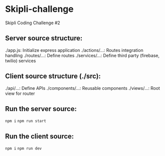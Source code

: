 # Skipli-challenge
 Skipli Coding Challenge #2
 
## Server source structure: 
 ./app.js: Initialize express application
 ./actions/...: Routes integration handling
 ./routes/...: Define routes
 ./services/...: Define third party (firebase, twilio) services

## Client source structure (./src):
 ./api/...: Define APIs
 ./components/...: Reusable components
 ./views/...: Root view for router

## Run the server source:
 `npm i`
 `npm run start`
 
## Run the client source:
 `npm i`
 `npm run dev`
